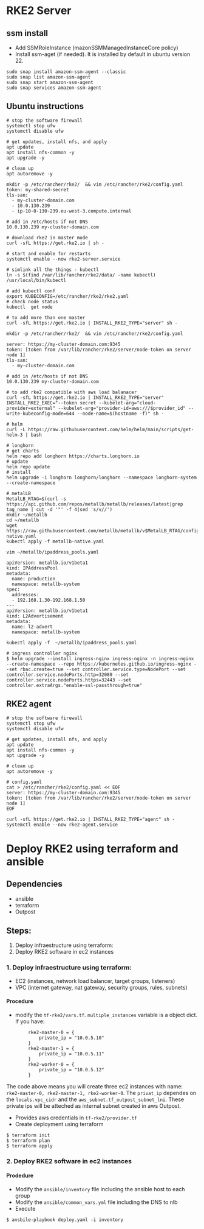 # RKE2 Server
## ssm install
- Add SSMRoleInstance (mazonSSMManagedInstanceCore policy)
- Install ssm-aget (if needed). It is installed by default in ubuntu version 22.
```
sudo snap install amazon-ssm-agent --classic
sudo snap list amazon-ssm-agent
sudo snap start amazon-ssm-agent
sudo snap services amazon-ssm-agent
```

## Ubuntu instructions

```
# stop the software firewall
systemctl stop ufw
systemctl disable ufw

# get updates, install nfs, and apply
apt update
apt install nfs-common -y
apt upgrade -y

# clean up
apt autoremove -y

mkdir -p /etc/rancher/rke2/  && vim /etc/rancher/rke2/config.yaml
token: my-shared-secret
tls-san:
  - my-cluster-domain.com
  - 10.0.130.239
  - ip-10-0-130-239.eu-west-3.compute.internal

# add in /etc/hosts if not DNS
10.0.130.239 my-cluster-domain.com

# download rke2 in master mode
curl -sfL https://get.rke2.io | sh -

# start and enable for restarts
systemctl enable --now rke2-server.service

# simlink all the things - kubectl
ln -s $(find /var/lib/rancher/rke2/data/ -name kubectl) /usr/local/bin/kubectl

# add kubectl conf
export KUBECONFIG=/etc/rancher/rke2/rke2.yaml
# check node status
kubectl  get node

# to add more than one master
curl -sfL https://get.rke2.io | INSTALL_RKE2_TYPE="server" sh -

mkdir -p /etc/rancher/rke2/  && vim /etc/rancher/rke2/config.yaml

server: https://my-cluster-domain.com:9345
token: [token from /var/lib/rancher/rke2/server/node-token on server node 1]
tls-san:
  - my-cluster-domain.com

# add in /etc/hosts if not DNS
10.0.130.239 my-cluster-domain.com

# to add rke2 compatible with aws load balanacer
curl -sfL https://get.rke2.io | INSTALL_RKE2_TYPE="server" INSTALL_RKE2_EXEC="--token secret --kubelet-arg="cloud-provider=external" --kubelet-arg="provider-id=aws:///$provider_id" --write-kubeconfig-mode=644 --node-name=$(hostname -f)" sh -

# helm
curl -L https://raw.githubusercontent.com/helm/helm/main/scripts/get-helm-3 | bash

# longhorn
# get charts
helm repo add longhorn https://charts.longhorn.io
# update
helm repo update
# install
helm upgrade -i longhorn longhorn/longhorn --namespace longhorn-system --create-namespace

# metalLB
MetalLB_RTAG=$(curl -s https://api.github.com/repos/metallb/metallb/releases/latest|grep tag_name | cut -d '"' -f 4|sed 's/v//')
mkdir ~/metallb
cd ~/metallb
wget https://raw.githubusercontent.com/metallb/metallb/v$MetalLB_RTAG/config/manifests/metallb-native.yaml
kubectl apply -f metallb-native.yaml

vim ~/metallb/ipaddress_pools.yaml

apiVersion: metallb.io/v1beta1
kind: IPAddressPool
metadata:
  name: production
  namespace: metallb-system
spec:
  addresses:
  - 192.168.1.30-192.168.1.50
---
apiVersion: metallb.io/v1beta1
kind: L2Advertisement
metadata:
  name: l2-advert
  namespace: metallb-system
 
kubectl apply -f  ~/metallb/ipaddress_pools.yaml

# ingress controller nginx
$ helm upgrade --install ingress-nginx ingress-nginx -n ingress-nginx --create-namespace --repo https://kubernetes.github.io/ingress-nginx --set rbac.create=true --set controller.service.type=NodePort --set controller.service.nodePorts.http=32080 --set controller.service.nodePorts.https=32443 --set controller.extraArgs."enable-ssl-passthrough=true"
```
## RKE2 agent
```
# stop the software firewall
systemctl stop ufw
systemctl disable ufw

# get updates, install nfs, and apply
apt update
apt install nfs-common -y
apt upgrade -y

# clean up
apt autoremove -y

# config.yaml
cat > /etc/rancher/rke2/config.yaml << EOF
server: https://my-cluster-domain.com:9345
token: [token from /var/lib/rancher/rke2/server/node-token on server node 1]
EOF

curl -sfL https://get.rke2.io | INSTALL_RKE2_TYPE="agent" sh -
systemctl enable --now rke2-agent.service
```

# Deploy RKE2 using terraform and ansible

## Dependencies
- ansible
- terraform
- Outpost

## Steps:
1. Deploy infraestructure using terraform:
2. Deploy RKE2 software in ec2 instances

### 1. Deploy infraestructure using terraform:
- EC2 (instances, network load balancer, target groups, listeners)
- VPC (internet gateway, nat gateway, security groups, rules, subnets)

#### Procedure

- modify the `tf-rke2/vars.tf`. `multiple_instances` variable is a object dict. If you have:

```
        rke2-master-0 = {
            private_ip = "10.0.5.10"
        }
        rke2-master-1 = {
            private_ip = "10.0.5.11"
        }
        rke2-worker-0 = {
            private_ip = "10.0.5.12"
        }
```

The code above means you will create three ec2 instances with name: `rke2-master-0, rke2-master-1, rke2-worker-0`.  The `privat_ip` dependes on the `locals.vpc_cidr` and the `aws_subnet.tf_outpost_subnet_lni`. These private ips will be atteched as internal subnet created in aws Outpost.

- Provides aws credentials in `tf-rke2/provider.tf`
- Create deployment using terraform

```
$ terraform init
$ terraform plan
$ terraform apply
```

### 2. Deploy RKE2 software in ec2 instances

#### Prodedure

- Modify the `ansible/inventory` file including the ansible host to each group
- Modify the `ansible/common_vars.yml` file including the DNS to nlb
- Execute

```
$ ansbile-playbook deploy.yaml -i inventory
```